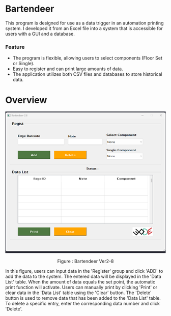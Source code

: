 <H1>Bartendeer</H1>
This program is designed for use as a data trigger in an automation printing system. I developed it from an Excel file into a system that is accessible for users with a GUI and a database.

<H3> Feature </H3>

- The program is flexible, allowing users to select components (Floor Set or Single).
- Easy to register and can print large amounts of data.
- The application utilizes both CSV files and databases to store historical data.

<H1>Overview</H1>

<p align="center"> 
  
  ![Alt text](img/image.png) </p> 

<p align="center"> Figure : Bartendeer Ver2-8 </p> 

In this figure, users can input data in the 'Register' group and click 'ADD' to add the data to the system. The entered data will be displayed in the 'Data List' table. When the amount of data equals the set point, the automatic print function will activate. Users can manually print by clicking 'Print' or clear data in the 'Data List' table using the 'Clear' button. The 'Delete' button is used to remove data that has been added to the 'Data List' table. To delete a specific entry, enter the corresponding data number and click 'Delete'.

</p> 
